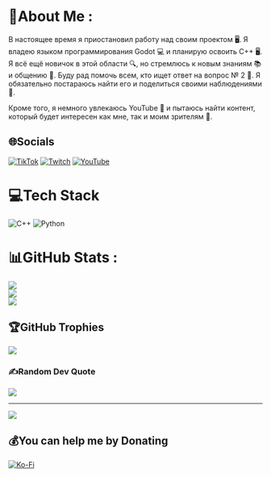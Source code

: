 # 💫About Me :
В настоящее время я приостановил работу над своим проектом 🖥️. Я владею языком программирования Godot 💻 и планирую освоить C++ 🖥️. Я всё ещё новичок в этой области 🔍, но стремлюсь к новым знаниям 📚 и общению 💬. Буду рад помочь всем, кто ищет ответ на вопрос № 2 📘. Я обязательно постараюсь найти его и поделиться своими наблюдениями 📝.

Кроме того, я немного увлекаюсь YouTube 🎥 и пытаюсь найти контент, который будет интересен как мне, так и моим зрителям 👥.

## 🌐Socials
[![TikTok](https://img.shields.io/badge/TikTok-%23000000.svg?logo=TikTok&logoColor=white)](https://tiktok.com/@Trstarred) [![Twitch](https://img.shields.io/badge/Twitch-%239146FF.svg?logo=Twitch&logoColor=white)](https://twitch.tv/Trstarred) [![YouTube](https://img.shields.io/badge/YouTube-%23FF0000.svg?logo=YouTube&logoColor=white)](https://www.youtube.com/@TStarred) 

# 💻Tech Stack
![C++](https://img.shields.io/badge/c++-%2300599C.svg?style=flat&logo=c%2B%2B&logoColor=white) ![Python](https://img.shields.io/badge/python-3670A0?style=flat&logo=python&logoColor=ffdd54)
# 📊GitHub Stats :
![](https://github-readme-stats.vercel.app/api?username=StarryCod&theme=radical&hide_border=false&include_all_commits=false&count_private=false)<br/>
![](https://github-readme-streak-stats.herokuapp.com/?user=StarryCod&theme=radical&hide_border=false)<br/>
![](https://github-readme-stats.vercel.app/api/top-langs/?username=StarryCod&theme=radical&hide_border=false&include_all_commits=false&count_private=false&layout=compact)

## 🏆GitHub Trophies
![](https://github-trophies.vercel.app/?username=StarryCod&theme=radical&no-frame=false&no-bg=false&margin-w=4)

### ✍️Random Dev Quote
![](https://quotes-github-readme.vercel.app/api?type=horizontal&theme=radical)

---
[![](https://visitcount.itsvg.in/api?id=StarryCod&icon=0&color=0)](https://visitcount.itsvg.in)

  ## 💰You can help me by Donating
  [![Ko-Fi](https://img.shields.io/badge/Ko--fi-F16061?style=for-the-badge&logo=ko-fi&logoColor=white)](https://ko-fi.com/trstarred) 

  <!-- Proudly created with GPRM ( https://gprm.itsvg.in ) -->
  
